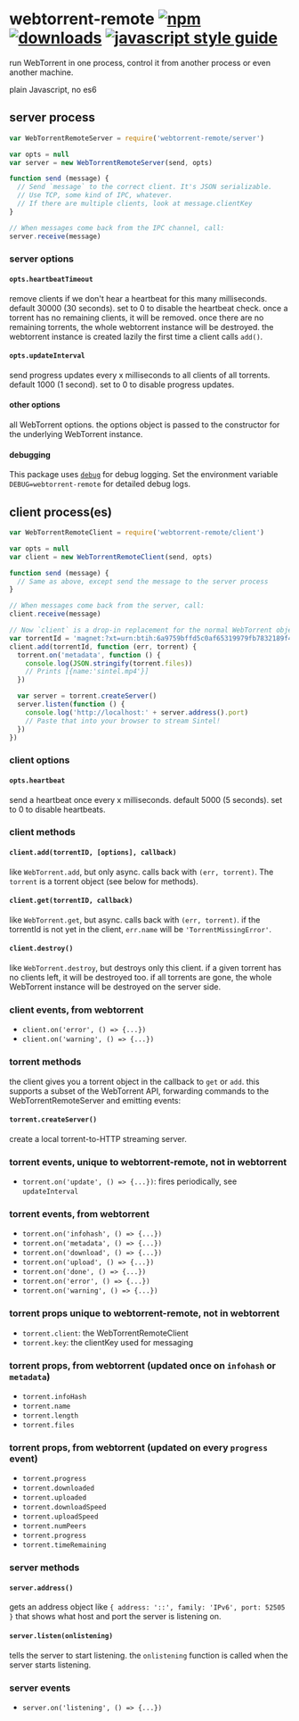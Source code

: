 # webtorrent-remote [![npm][npm-image]][npm-url] [![downloads][downloads-image]][downloads-url] [![javascript style guide][standard-image]][standard-url]

[npm-image]: https://img.shields.io/npm/v/webtorrent-remote.svg
[npm-url]: https://npmjs.org/package/webtorrent-remote
[downloads-image]: https://img.shields.io/npm/dm/webtorrent-remote.svg
[downloads-url]: https://npmjs.org/package/webtorrent-remote
[standard-image]: https://img.shields.io/badge/code_style-standard-brightgreen.svg
[standard-url]: https://standardjs.com

run WebTorrent in one process, control it from another process or even another machine.

plain Javascript, no es6

## server process

```js
var WebTorrentRemoteServer = require('webtorrent-remote/server')

var opts = null
var server = new WebTorrentRemoteServer(send, opts)

function send (message) {
  // Send `message` to the correct client. It's JSON serializable.
  // Use TCP, some kind of IPC, whatever.
  // If there are multiple clients, look at message.clientKey
}

// When messages come back from the IPC channel, call:
server.receive(message)
```

### server options

#### `opts.heartbeatTimeout`

remove clients if we don't hear a heartbeat for this many milliseconds. default
30000 (30 seconds). set to 0 to disable the heartbeat check. once a torrent has no
remaining clients, it will be removed. once there are no remaining torrents, the
whole webtorrent   instance will be destroyed. the webtorrent instance is created
lazily the first time a client   calls `add()`.

#### `opts.updateInterval`

send progress updates every x milliseconds to all clients of all torrents. default
1000 (1 second). set to 0 to disable progress updates.

#### other options

all WebTorrent options. the options object is passed to the constructor for the
underlying WebTorrent instance.

#### debugging

This package uses [`debug`](https://www.npmjs.com/package/debug) for debug logging. Set the environment variable `DEBUG=webtorrent-remote` for detailed debug logs.

## client process(es)

```js
var WebTorrentRemoteClient = require('webtorrent-remote/client')

var opts = null
var client = new WebTorrentRemoteClient(send, opts)

function send (message) {
  // Same as above, except send the message to the server process
}

// When messages come back from the server, call:
client.receive(message)

// Now `client` is a drop-in replacement for the normal WebTorrent object!
var torrentId = 'magnet:?xt=urn:btih:6a9759bffd5c0af65319979fb7832189f4f3c35d'
client.add(torrentId, function (err, torrent) {
  torrent.on('metadata', function () {
    console.log(JSON.stringify(torrent.files))
    // Prints [{name:'sintel.mp4'}]
  })

  var server = torrent.createServer()
  server.listen(function () {
    console.log('http://localhost:' + server.address().port)
    // Paste that into your browser to stream Sintel!
  })
})
```

### client options

#### `opts.heartbeat`

send a heartbeat once every x milliseconds. default 5000 (5 seconds). set to 0 to
disable heartbeats.

### client methods

#### `client.add(torrentID, [options], callback)`

like `WebTorrent.add`, but only async. calls back with `(err, torrent)`. The
`torrent` is a torrent object (see below for methods).

#### `client.get(torrentID, callback)`

like `WebTorrent.get`, but async. calls back with `(err, torrent)`. if the
torrentId is not yet in the client, `err.name` will be `'TorrentMissingError'`.

#### `client.destroy()`

like `WebTorrent.destroy`, but destroys only this client. if a given torrent has
no clients left, it will be destroyed too. if all torrents are gone, the whole
WebTorrent instance will be destroyed on the server side.

### client events, from webtorrent

- `client.on('error', () => {...})`
- `client.on('warning', () => {...})`

### torrent methods

the client gives you a torrent object in the callback to `get` or `add`. this
supports a subset of the WebTorrent API, forwarding commands to the
WebTorrentRemoteServer and emitting events:

#### `torrent.createServer()`

create a local torrent-to-HTTP streaming server.

### torrent events, unique to webtorrent-remote, not in webtorrent

- `torrent.on('update', () => {...})`: fires periodically, see `updateInterval`

### torrent events, from webtorrent

- `torrent.on('infohash', () => {...})`
- `torrent.on('metadata', () => {...})`
- `torrent.on('download', () => {...})`
- `torrent.on('upload', () => {...})`
- `torrent.on('done', () => {...})`
- `torrent.on('error', () => {...})`
- `torrent.on('warning', () => {...})`

### torrent props unique to webtorrent-remote, not in webtorrent

- `torrent.client`: the WebTorrentRemoteClient
- `torrent.key`: the clientKey used for messaging

### torrent props, from webtorrent (updated once on `infohash` or `metadata`)

- `torrent.infoHash`
- `torrent.name`
- `torrent.length`
- `torrent.files`

### torrent props, from webtorrent (updated on every `progress` event)

- `torrent.progress`
- `torrent.downloaded`
- `torrent.uploaded`
- `torrent.downloadSpeed`
- `torrent.uploadSpeed`
- `torrent.numPeers`
- `torrent.progress`
- `torrent.timeRemaining`

### server methods

#### `server.address()`

gets an address object like `{ address: '::', family: 'IPv6', port: 52505 }` that
shows what host and port the server is listening on.

#### `server.listen(onlistening)`

tells the server to start listening. the `onlistening` function is called when the server starts listening.

### server events

- `server.on('listening', () => {...})`
